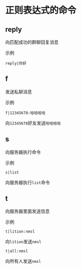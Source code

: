 # 正则表达式的命令

## reply

向匹配成功的群聊回复消息

示例
```
reply|你好
```

## f

发送私聊消息

示例
```
f|12345678:哈哈哈哈
```

向`12345678`好友发送`哈哈哈哈`

## s

向服务器执行命令

示例
``` 
s|list
```

向服务器执行`list`命令

## t

向服务器里面发送信息

示例
```
t|lition:nmsl 
```
向`lition`发送`nmsl`
```
t|all:nmsl
```
向所有人发送`nmsl`